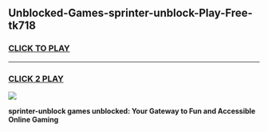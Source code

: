 
## Unblocked-Games-sprinter-unblock-Play-Free-tk718
<h3>
<a href="https://premium76.site?title=sprinter-unblock&ref=10A">CLICK TO PLAY</a></h3>
<hr>

<h3>
<a href="https://premium76.site?title=sprinter-unblock&ref=10A">CLICK 2 PLAY</a>
  
</h3>

<a href="https://premium76.site?title=sprinter-unblock&ref=10A"><img src="https://clearcache.store/games.png"></a>


**sprinter-unblock games unblocked: Your Gateway to Fun and Accessible Online Gaming**
